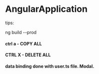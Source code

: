 # AngularApplication

tips:

ng build --prod

#### ctrl a - COPY ALL

#### CTRL X - DELETE ALL

#### data binding done with user.ts file. Modal.
